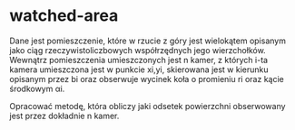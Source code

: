 # watched-area
Dane jest pomieszczenie, które w rzucie z góry jest wielokątem opisanym jako ciąg rzeczywistoliczbowych współrzędnych jego wierzchołków. Wewnątrz pomieszczenia umieszczonych jest n kamer, z których i-ta kamera umieszczona jest w punkcie xi,yi, skierowana jest w kierunku opisanym przez bi oraz obserwuje wycinek koła o promieniu ri oraz kącie środkowym αi.

Opracować metodę, która obliczy jaki odsetek powierzchni obserwowany jest przez dokładnie n kamer.
